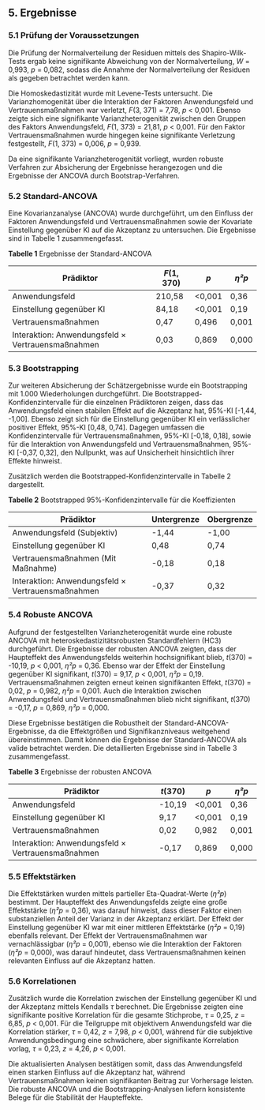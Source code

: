 ## 5. Ergebnisse

### 5.1 Prüfung der Voraussetzungen

Die Prüfung der Normalverteilung der Residuen mittels des Shapiro-Wilk-Tests ergab keine signifikante Abweichung von der Normalverteilung, *W* = 0,993, *p* = 0,082, sodass die Annahme der Normalverteilung der Residuen als gegeben betrachtet werden kann.

Die Homoskedastizität wurde mit Levene-Tests untersucht. Die Varianzhomogenität über die Interaktion der Faktoren Anwendungsfeld und Vertrauensmaßnahmen war verletzt, *F*(3, 371) = 7,78, *p* < 0,001. Ebenso zeigte sich eine signifikante Varianzheterogenität zwischen den Gruppen des Faktors Anwendungsfeld, *F*(1, 373) = 21,81, *p* < 0,001. Für den Faktor Vertrauensmaßnahmen wurde hingegen keine signifikante Verletzung festgestellt, *F*(1, 373) = 0,006, *p* = 0,939.

Da eine signifikante Varianzheterogenität vorliegt, wurden robuste Verfahren zur Absicherung der Ergebnisse herangezogen und die Ergebnisse der ANCOVA durch Bootstrap-Verfahren.

### 5.2 Standard-ANCOVA

Eine Kovarianzanalyse (ANCOVA) wurde durchgeführt, um den Einfluss der Faktoren Anwendungsfeld und Vertrauensmaßnahmen sowie der Kovariate Einstellung gegenüber KI auf die Akzeptanz zu untersuchen. Die Ergebnisse sind in Tabelle 1 zusammengefasst.

**Tabelle 1**
Ergebnisse der Standard-ANCOVA

| Prädiktor                                         | *F*(1, 370) | *p*    | *η²p* |
| ------------------------------------------------- | ----------- | ------ | ----- |
| Anwendungsfeld                                    | 210,58      | <0,001 | 0,36  |
| Einstellung gegenüber KI                          | 84,18       | <0,001 | 0,19  |
| Vertrauensmaßnahmen                               | 0,47        | 0,496  | 0,001 |
| Interaktion: Anwendungsfeld × Vertrauensmaßnahmen | 0,03        | 0,869  | 0,000 |

### 5.3 Bootstrapping

Zur weiteren Absicherung der Schätzergebnisse wurde ein Bootstrapping mit 1.000 Wiederholungen durchgeführt. Die Bootstrapped-Konfidenzintervalle für die einzelnen Prädiktoren zeigen, dass das Anwendungsfeld einen stabilen Effekt auf die Akzeptanz hat, 95%-KI [-1,44, -1,00]. Ebenso zeigt sich für die Einstellung gegenüber KI ein verlässlicher positiver Effekt, 95%-KI [0,48, 0,74]. Dagegen umfassen die Konfidenzintervalle für Vertrauensmaßnahmen, 95%-KI [-0,18, 0,18], sowie für die Interaktion von Anwendungsfeld und Vertrauensmaßnahmen, 95%-KI [-0,37, 0,32], den Nullpunkt, was auf Unsicherheit hinsichtlich ihrer Effekte hinweist.

Zusätzlich werden die Bootstrapped-Konfidenzintervalle in Tabelle 2 dargestellt.

**Tabelle 2**
Bootstrapped 95%-Konfidenzintervalle für die Koeffizienten

| Prädiktor                                         | Untergrenze | Obergrenze |
| ------------------------------------------------- | ----------- | ---------- |
| Anwendungsfeld (Subjektiv)                        | -1,44       | -1,00      |
| Einstellung gegenüber KI                          | 0,48        | 0,74       |
| Vertrauensmaßnahmen (Mit Maßnahme)                | -0,18       | 0,18       |
| Interaktion: Anwendungsfeld × Vertrauensmaßnahmen | -0,37       | 0,32       |

### 5.4 Robuste ANCOVA

Aufgrund der festgestellten Varianzheterogenität wurde eine robuste ANCOVA mit heteroskedastizitätsrobusten Standardfehlern (HC3) durchgeführt. Die Ergebnisse der robusten ANCOVA zeigten, dass der Haupteffekt des Anwendungsfelds weiterhin hochsignifikant blieb, *t*(370) = -10,19, *p* < 0,001, *η²p* = 0,36. Ebenso war der Effekt der Einstellung gegenüber KI signifikant, *t*(370) = 9,17, *p* < 0,001, *η²p* = 0,19. Vertrauensmaßnahmen zeigten erneut keinen signifikanten Effekt, *t*(370) = 0,02, *p* = 0,982, *η²p* = 0,001. Auch die Interaktion zwischen Anwendungsfeld und Vertrauensmaßnahmen blieb nicht signifikant, *t*(370) = -0,17, *p* = 0,869, *η²p* = 0,000.

Diese Ergebnisse bestätigen die Robustheit der Standard-ANCOVA-Ergebnisse, da die Effektgrößen und Signifikanzniveaus weitgehend übereinstimmen. Damit können die Ergebnisse der Standard-ANCOVA als valide betrachtet werden. Die detaillierten Ergebnisse sind in Tabelle 3 zusammengefasst.

**Tabelle 3**
Ergebnisse der robusten ANCOVA

| Prädiktor                                         | *t*(370) | *p*    | *η²p* |
| ------------------------------------------------- | -------- | ------ | ----- |
| Anwendungsfeld                                    | -10,19   | <0,001 | 0,36  |
| Einstellung gegenüber KI                          | 9,17     | <0,001 | 0,19  |
| Vertrauensmaßnahmen                               | 0,02     | 0,982  | 0,001 |
| Interaktion: Anwendungsfeld × Vertrauensmaßnahmen | -0,17    | 0,869  | 0,000 |

### 5.5 Effektstärken

Die Effektstärken wurden mittels partieller Eta-Quadrat-Werte (*η²p*) bestimmt. Der Haupteffekt des Anwendungsfelds zeigte eine große Effektstärke (*η²p* = 0,36), was darauf hinweist, dass dieser Faktor einen substanziellen Anteil der Varianz in der Akzeptanz erklärt. Der Effekt der Einstellung gegenüber KI war mit einer mittleren Effektstärke (*η²p* = 0,19) ebenfalls relevant. Der Effekt der Vertrauensmaßnahmen war vernachlässigbar (*η²p* = 0,001), ebenso wie die Interaktion der Faktoren (*η²p* = 0,000), was darauf hindeutet, dass Vertrauensmaßnahmen keinen relevanten Einfluss auf die Akzeptanz hatten.

### 5.6 Korrelationen

Zusätzlich wurde die Korrelation zwischen der Einstellung gegenüber KI und der Akzeptanz mittels Kendalls *τ* berechnet. Die Ergebnisse zeigten eine signifikante positive Korrelation für die gesamte Stichprobe, *τ* = 0,25, *z* = 6,85, *p* < 0,001. Für die Teilgruppe mit objektivem Anwendungsfeld war die Korrelation stärker, *τ* = 0,42, *z* = 7,98, *p* < 0,001, während für die subjektive Anwendungsbedingung eine schwächere, aber signifikante Korrelation vorlag, *τ* = 0,23, *z* = 4,26, *p* < 0,001.

Die aktualisierten Analysen bestätigen somit, dass das Anwendungsfeld einen starken Einfluss auf die Akzeptanz hat, während Vertrauensmaßnahmen keinen signifikanten Beitrag zur Vorhersage leisten. Die robuste ANCOVA und die Bootstrapping-Analysen liefern konsistente Belege für die Stabilität der Haupteffekte.

